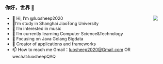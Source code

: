 ### 你好，世界 👋
- 👋 Hi, I’m @luosheep2020                             <img align="right" src="https://github-readme-stats.vercel.app/api?username=onevcat&show_icons=true&icon_color=CE1D2D&text_color=718096&bg_color=ffffff&hide_title=true" />
- :school:I’m study in Shanghai JiaoTong University
- 👀 I’m interested in music 
- 🌱 I’m currently learning Computer Science&Technology
- :orange_book: Focusing on Java  Golang Bigdata
- :hammer: Creator of applications and frameworks
- 📫 How to reach me  Gmail：luosheep2020@Gmail.com OR wechat:luosheepQAQ 




<!---
luosheep2020/luosheep2020 is a ✨ special ✨ repository because its `README.md` (this file) appears on your GitHub profile.
You can click the Preview link to take a look at your changes.
--->
